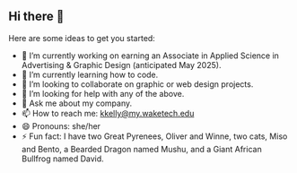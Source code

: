 ## Hi there 👋

Here are some ideas to get you started:

- 🔭 I’m currently working on earning an Associate in Applied Science in Advertising & Graphic Design (anticipated May 2025).
- 🌱 I’m currently learning how to code.
- 👯 I’m looking to collaborate on graphic or web design projects.
- 🤔 I’m looking for help with any of the above.
- 💬 Ask me about my company.
- 📫 How to reach me: kkelly@my.waketech.edu
- 😄 Pronouns: she/her
- ⚡ Fun fact: I have two Great Pyrenees, Oliver and Winne, two cats, Miso and Bento, a Bearded Dragon named Mushu, and a Giant African Bullfrog named David.
